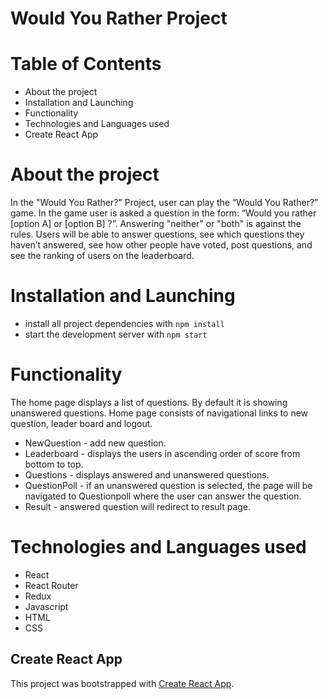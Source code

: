 # Would You Rather Project

# Table of Contents

* About the project
* Installation and Launching
* Functionality
* Technologies and Languages used
* Create React App


# About the project

In the "Would You Rather?" Project, user can play the “Would You Rather?” game. In the game user is asked a question in the form: “Would you rather [option A] or [option B] ?”. Answering "neither" or "both" is against the rules. Users will be able to answer questions, see which questions they haven’t answered, see how other people have voted, post questions, and see the ranking of users on the leaderboard.

# Installation and Launching

* install all project dependencies with `npm install`
* start the development server with `npm start`

# Functionality
The home page displays a list of questions. By default it is showing unanswered questions. Home page consists of navigational links to new question, leader board and logout.
* NewQuestion - add new question.
* Leaderboard - displays the users in ascending order of score from bottom to top.  
* Questions - displays answered and unanswered questions.
* QuestionPoll - if an unanswered question is selected, the page will be navigated to Questionpoll where the user can answer the question.
* Result - answered question will redirect to result page.

# Technologies and Languages used

* React 
* React Router
* Redux
* Javascript
* HTML
* CSS

## Create React App

This project was bootstrapped with [Create React App](https://github.com/facebookincubator/create-react-app). 


